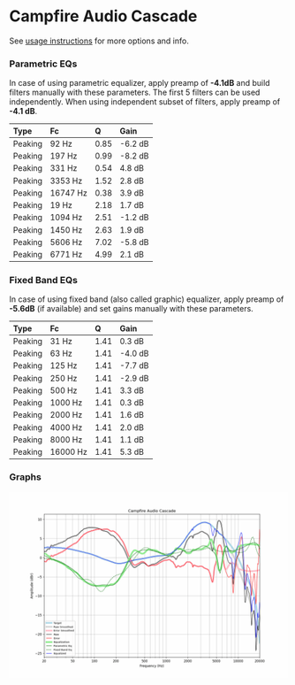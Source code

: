 # Campfire Audio Cascade
See [usage instructions](https://github.com/jaakkopasanen/AutoEq#usage) for more options and info.

### Parametric EQs
In case of using parametric equalizer, apply preamp of **-4.1dB** and build filters manually
with these parameters. The first 5 filters can be used independently.
When using independent subset of filters, apply preamp of **-4.1 dB**.

| Type    | Fc       |    Q | Gain    |
|:--------|:---------|:-----|:--------|
| Peaking | 92 Hz    | 0.85 | -6.2 dB |
| Peaking | 197 Hz   | 0.99 | -8.2 dB |
| Peaking | 331 Hz   | 0.54 | 4.8 dB  |
| Peaking | 3353 Hz  | 1.52 | 2.8 dB  |
| Peaking | 16747 Hz | 0.38 | 3.9 dB  |
| Peaking | 19 Hz    | 2.18 | 1.7 dB  |
| Peaking | 1094 Hz  | 2.51 | -1.2 dB |
| Peaking | 1450 Hz  | 2.63 | 1.9 dB  |
| Peaking | 5606 Hz  | 7.02 | -5.8 dB |
| Peaking | 6771 Hz  | 4.99 | 2.1 dB  |

### Fixed Band EQs
In case of using fixed band (also called graphic) equalizer, apply preamp of **-5.6dB**
(if available) and set gains manually with these parameters.

| Type    | Fc       |    Q | Gain    |
|:--------|:---------|:-----|:--------|
| Peaking | 31 Hz    | 1.41 | 0.3 dB  |
| Peaking | 63 Hz    | 1.41 | -4.0 dB |
| Peaking | 125 Hz   | 1.41 | -7.7 dB |
| Peaking | 250 Hz   | 1.41 | -2.9 dB |
| Peaking | 500 Hz   | 1.41 | 3.3 dB  |
| Peaking | 1000 Hz  | 1.41 | 0.3 dB  |
| Peaking | 2000 Hz  | 1.41 | 1.6 dB  |
| Peaking | 4000 Hz  | 1.41 | 2.0 dB  |
| Peaking | 8000 Hz  | 1.41 | 1.1 dB  |
| Peaking | 16000 Hz | 1.41 | 5.3 dB  |

### Graphs
![](./Campfire%20Audio%20Cascade.png)